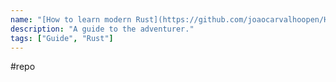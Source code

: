 ```yaml
---
name: "[How to learn modern Rust](https://github.com/joaocarvalhoopen/How_to_learn_modern_Rust)"
description: "A guide to the adventurer."
tags: ["Guide", "Rust"]
---
```

#repo